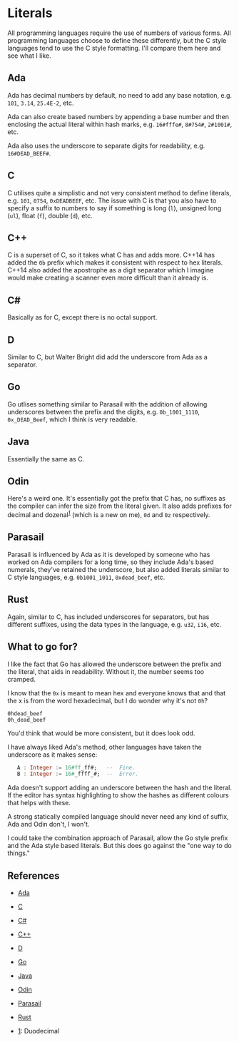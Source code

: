 # Literals

All programming languages require the use of numbers of various forms. All programming languages choose to define these differently, but the C style languages tend to use the C style formatting. I'll compare them here and see what I like.

## Ada

Ada has decimal numbers by default, no need to add any base notation, e.g. ```101```, ```3.14```, ```25.4E-2```, etc.

Ada can also create based numbers by appending a base number and then enclosing the actual literal within hash marks, e.g. ```16#fffe#```, ```8#754#```, ```2#1001#```, etc.

Ada also uses the underscore to separate digits for readability, e.g. ```16#DEAD_BEEF#```.

## C

C utilises quite a simplistic and not very consistent method to define literals, e.g. ```101```, ```0754```, ```0xDEADBEEF```, etc. The issue with C is that you also have to specify a suffix to numbers to say if something is long (```l```), unsigned long (```ul```), float (```f```), double (```d```), etc.

## C++

C is a superset of C, so it takes what C has and adds more. C++14 has added the ```0b``` prefix which makes it consistent with respect to hex literals. C++14 also added the apostrophe as a digit separator which I imagine would make creating a scanner even more difficult than it already is.

## C#

Basically as for C, except there is no octal support.

## D

Similar to C, but Walter Bright did add the underscore from Ada as a separator.

## Go

Go utlises something similar to Parasail with the addition of allowing underscores between the prefix and the digits, e.g. ```0b_1001_1110```, ```0x_DEAD_Beef```, which I think is very readable.

## Java

Essentially the same as C.

## Odin

Here's a weird one. It's essentially got the prefix that C has, no suffixes as the compiler can infer the size from the literal given. It also adds prefixes for decimal and dozenal<sup>[1](#duodecimal-note)</sup> (which is a new on me), ```0d``` and ```0z``` respectively.

## Parasail

Parasail is influenced by Ada as it is developed by someone who has worked on Ada compilers for a long time, so they include Ada's based numerals, they've retained the underscore, but also added literals similar to C style languages, e.g. ```0b1001_1011```, ```0xdead_beef```, etc.

## Rust

Again, similar to C, has included underscores for separators, but has different suffixes, using the data types in the language, e.g. ```u32```, ```i16```, etc.

## What to go for?

I like the fact that Go has allowed the underscore between the prefix and the literal, that aids in readability. Without it, the number seems too cramped.

I know that the ```0x``` is meant to mean hex and everyone knows that and that the x is from the word hexadecimal, but I do wonder why it's not ```0h```?

```exp
0hdead_beef
0h_dead_beef
```

You'd think that would be more consistent, but it does look odd.

I have always liked Ada's method, other languages have taken the underscore as it makes sense:

```ada
   A : Integer := 16#ff_ff#;   --  Fine.
   B : Integer := 16#_ffff_#;  --  Error.
```

Ada doesn't support adding an underscore between the hash and the literal. If the editor has syntax highlighting to show the hashes as different colours that helps with these.

A strong statically compiled language should never need any kind of suffix, Ada and Odin don't, I won't.

I could take the combination approach of Parasail, allow the Go style prefix and the Ada style based literals. But this does go against the "one way to do things."

## References

* [Ada](http://www.ada-auth.org/standards/2xrm/html/RM-2-4-1.html)
* [C](https://www.tutorialspoint.com/cprogramming/c_constants.htm)
* [C#](https://www.tutorialspoint.com/csharp/csharp_constants.htm)
* [C++](https://en.cppreference.com/w/cpp/language/user_literal)
* [D](https://www.tutorialspoint.com/d_programming/d_programming_literals.htm)
* [Go](https://www.i-programmer.info/news/98-languages/13066-go-modernizes-number-literals.html)
* [Java](https://www.geeksforgeeks.org/literals-in-java/)
* [Odin](https://odin-lang.org/ref/spec/#integer-literals)
* [Parasail](https://adacore.github.io/ParaSail/images/parasail_ref_manual.pdf)
* [Rust](https://doc.rust-lang.org/rust-by-example/primitives/literals.html)

* <a name="duodecimal-note">[1](https://en.wikipedia.org/wiki/Duodecimal)</a>: Duodecimal
